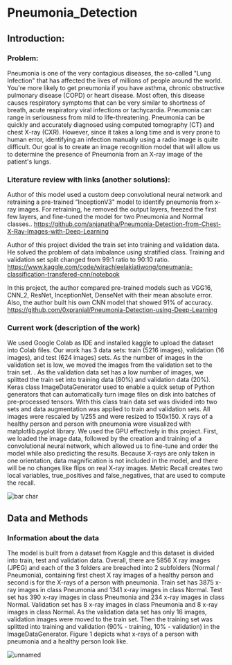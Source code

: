 # Pneumonia_Detection

## Introduction:
### Problem:
Pneumonia is one of the very contagious diseases, the so-called "Lung Infection" that has affected the lives of millions of people around the world. You're more likely to get pneumonia if you have asthma, chronic obstructive pulmonary disease (COPD) or heart disease. Most often, this disease causes respiratory symptoms that can be very similar to shortness of breath, acute respiratory viral infections or tachycardia. Pneumonia can range in seriousness from mild to life-threatening. Pneumonia can be quickly and accurately diagnosed using computed tomography (CT) and chest X-ray (CXR). However, since it takes a long time and is very prone to human error, identifying an infection manually using a radio image is quite difficult. Our goal is to create an image recognition model that will allow us to determine the presence of Pneumonia from an X-ray image of the patient's lungs. 

### Literature review with links (another solutions):
Author of this model used a custom deep convolutional neural network and retraining a pre-trained “InceptionV3" model to identify pneumonia from x-ray images. For retraining, he removed the output layers, freezed the first few layers, and fine-tuned the model for two Pneumonia and Normal classes..
https://github.com/anjanatiha/Pneumonia-Detection-from-Chest-X-Ray-Images-with-Deep-Learning

Author of this project divided the train set into training and validation data. He solved the problem of data imbalance using stratified class. Training and validation set split changed from 99:1 ratio to 90:10 ratio.
https://www.kaggle.com/code/wirachleelakiatiwong/pneumania-classification-transfered-cnn/notebook

In this project, the author compared pre-trained models such as VGG16, CNN_2, ResNet, InceptionNet, DenseNet  with their mean absolute error. Also, the author built his own CNN model that showed 91% of accuracy.
https://github.com/0xpranjal/Pneumonia-Detection-using-Deep-Learning

### Current work (description of the work) 
We used Google Colab as IDE and installed kaggle to upload the dataset into Colab files. Our work has 3 data sets: train (5216 images), validation (16 images), and test (624 images) sets. As the number of images in the validation set is low, we moved the images from the validation set to the train set. . As the validation data set has a low number of images, we splitted the train set into training data (80%) and validation data (20%). 
Keras class ImageDataGenerator used to enable a quick setup of Python generators that can automatically turn image files on disk into batches of pre-processed tensors. With this class train data set was divided into two sets and data augmentation was applied to train and validation sets. All images were rescaled by 1/255 and  were resized  to 150x150. X rays of a healthy person and person with pneumonia were visualized with matplotlib.pyplot library.
We used the GPU effectively in this project. First, we loaded the image data, followed by the creation and training of a convolutional neural network, which allowed us to fine-tune and order the model while also predicting the results. Because X-rays are only taken in one orientation, data magnification is not included in the model, and there will be no changes like flips on real X-ray images. Metric Recall creates two local variables, true_positives and false_negatives, that are used to compute the recall. 

![bar char](https://user-images.githubusercontent.com/124452311/219938830-02ba38ba-d18e-4fdc-a344-527ac6d8cc14.png)


## Data and Methods 
### Information about the data 
The model is built from a dataset from Kaggle and this dataset is divided into train, test and validation data. Overall, there are 5856 X ray images (JPEG) and each of the 3 folders are breached into 2 subfolders (Normal / Pneumonia), containing first chest X ray images of a healthy person and second is for the X-rays of a person with  pneumonia. Train set has 3875 x-ray images in class Pneumonia and 1341 x-ray images in class Normal. Test set has 390 x-ray images in class Pneumonia and 234 x-ray images in class Normal. Validation set has 8 x-ray images in class Pneumonia and 8 x-ray images in class Normal. As the validation data set has only 16 images,  validation images were moved to the train set. Then the training set was splitted into training and validation (90% - training, 10% - validation) in the ImageDataGenerator. Figure 1 depicts what x-rays of a person with pneumonia and a healthy person look like.


![unnamed](https://user-images.githubusercontent.com/124452311/219937103-909d9c23-fdb4-4643-a48c-52d90442225c.png)




